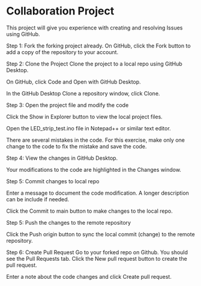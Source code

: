 # Collaboration Project

This project will give you experience with creating and resolving Issues using GitHub.

Step 1: Fork the forking project already.
  On GitHub, click the Fork button to add a copy of the repository to your account.
  
Step 2: Clone the Project
  Clone the project to a local repo using GitHub Desktop.
  
  On GitHub, click Code and Open with GitHub Desktop.
  
  In the GitHub Desktop Clone a repository window, click Clone.
  
Step 3: Open the project file and modify the code

  Click the Show in Explorer button to view the local project files.
  
  Open the LED_strip_test.ino file in Notepad++ or similar text editor.
  
  There are several mistakes in the code.  For this exercise, make only one change to the code to fix the mistake and save the code.
   
Step 4: View the changes in GitHub Desktop.
  
  Your modifications to the code are highlighted in the Changes window.
  
Step 5: Commit changes to local repo

  Enter a message to document the code modification.  A longer description can be include if needed.
  
  Click the Commit to main button to make changes to the local repo.
  
Step 5: Push the changes to the remote repository

  Click the Push origin button to sync the local commit (change) to the remote repository.

Step 6: Create Pull Request
  Go to your forked repo on Github.  You should see the Pull Requests tab.  Click the New pull request button to create the pull request.
  
  Enter a note about the code changes and click Create pull request.